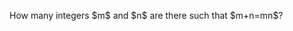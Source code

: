 <!--<html>

<body>-->

<!--
---
layout: page
title: Problem of the Week
---
-->

<p> How many integers $m$ and $n$ are there such that $m+n=mn$? </p>


<!--<p>Due Wednesday, March 29 at midnight submitted to 
<a href="https://forms.gle/LgCLL5vhwUn6h5eA7">this Google form.</a> <b>You must be logged into your NAU gmail to submit via this form. If you are having trouble with the form, feel free to email a solution to Rachel.Neville@nau.edu</b>
-->


